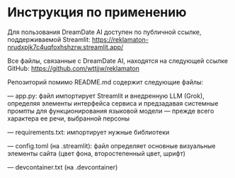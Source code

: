 # Инструкция по применению

Для пользования DreamDate AI доступен по публичной ссылке, поддерживаемой Streamlit: https://reklamaton-nrudxpjk7c4uqfoxhshzrw.streamlit.app/

Все файлы, связанные с DreamDate AI, находятся на следующей ссылке GitHub: https://github.com/wttjjw/reklamaton

Репозиторий помимо README.md содержит следующие файлы: 

— app.py: файл импортирует Streamlit и внедренную LLM (Grok), определяя элементы интерфейса сервиса и предзадавая системные промпты для функционирования языковой модели — прежде всего характера ее речи, выбранной персоны

— requirements.txt: импортирует нужные библиотеки

— config.toml (на .streamlit): файл определяет основные визуальные элементы сайта (цвет фона, второстепенный цвет, шрифт)

— devcontainer.txt (на .devcontainer)
